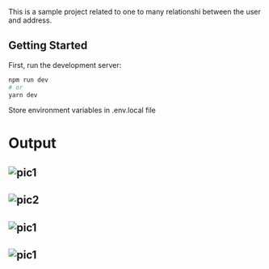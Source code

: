 This is a sample project related to one to many relationshi between the user and address.

## Getting Started

First, run the development server:

```bash
npm run dev
# or
yarn dev
```
Store environment variables in .env.local file

# Output
![pic1](https://github.com/rohitdas13595/SampleReactApp/blob/master/output/images/pic1.png)
---
![pic2](https://github.com/rohitdas13595/SampleReactApp/blob/master/public/images/pic2.png)
---
![pic1](https://github.com/rohitdas13595/SampleReactApp/blob/master/public/images/pic3.png)
---
![pic1](https://github.com/rohitdas13595/SampleReactApp/blob/master/public/images/pic4.png)
---


